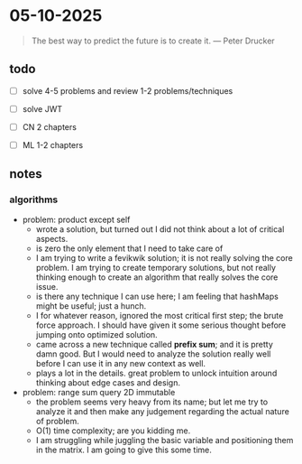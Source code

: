 # 05-10-2025

> The best way to predict the future is to create it. — Peter Drucker

## todo
- [ ] solve 4-5 problems and review 1-2 problems/techniques
- [ ] solve JWT
- [ ] CN 2 chapters
- [ ] ML 1-2 chapters


## notes
### algorithms 
- problem: product except self
	- wrote a solution, but turned out I did not think about a lot of critical aspects. 
	- is zero the only element that I need to take care of
	- I am trying to write  a fevikwik solution; it is not really solving the core problem. I am trying to create temporary solutions, but not really thinking enough to create an algorithm that really solves the core issue. 
	- is there any technique I can use here; I am feeling that hashMaps might be useful; just a hunch. 
	- I for whatever reason, ignored the most critical first step; the brute force approach. I should have given it some serious thought before jumping onto optimized solution. 
	- came across a new technique called **prefix sum**; and it is pretty damn good. But I would need to analyze the solution really well before I can use it in any new context as well. 
	- plays a lot in the details. great problem to unlock intuition around thinking about edge cases and design. 
- problem: range sum query 2D immutable 
	- the problem seems very heavy from its name; but let me try to analyze it and then make any judgement regarding the actual nature of problem. 
	- O(1) time complexity; are you kidding me. 
	- I am struggling while juggling the basic variable and positioning them in the matrix. I am going to give this some time. 
	